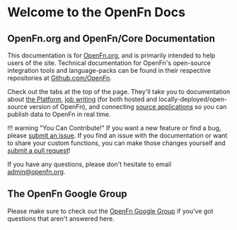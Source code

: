 # Welcome to the OpenFn Docs

## OpenFn.org and OpenFn/Core Documentation

This documentation is for [OpenFn.org](https://www.openfn.org), and is primarily
intended to help users of the site. Technical documentation for OpenFn's
open-source integration tools and language-packs can be found in their
respective repositories at [Github.com/OpenFn](https://github.com/openfn).

Check out the tabs at the top of the page. They'll take you to documentation about
[the Platform](documentation.md), [job writing](core.md) (for both hosted and
locally-deployed/open-source version of OpenFn), and connecting
[source applications](source-apps.md) so you can publish data to OpenFn in
real time.

!!! warning "You Can Contribute!"
If you want a new feature or find a bug, please [submit an
issue](https://github.com/openfn/docs/issues). If you find an issue with the
documentation or want to share your custom functions, you can make those changes
yourself and [submit a pull request](https://github.com/OpenFn/docs/compare)!

If you have any questions, please don't hesitate to email
[admin@openfn.org](mailto:admin@openfn.org).

## The OpenFn Google Group

Please make sure to check out the [OpenFn Google
Group](https://groups.google.com/forum/#!forum/openfn) if you've got questions
that aren't answered here.
